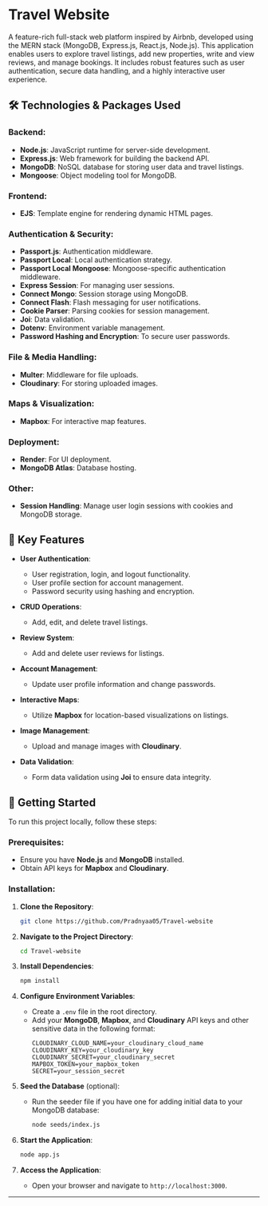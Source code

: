 # Travel Website

A feature-rich full-stack web platform inspired by Airbnb, developed using the MERN stack (MongoDB, Express.js, React.js, Node.js). This application enables users to explore travel listings, add new properties, write and view reviews, and manage bookings. It includes robust features such as user authentication, secure data handling, and a highly interactive user experience.

## 🛠️ Technologies & Packages Used

### Backend:
- **Node.js**: JavaScript runtime for server-side development.
- **Express.js**: Web framework for building the backend API.
- **MongoDB**: NoSQL database for storing user data and travel listings.
- **Mongoose**: Object modeling tool for MongoDB.
  
### Frontend:
- **EJS**: Template engine for rendering dynamic HTML pages.

### Authentication & Security:
- **Passport.js**: Authentication middleware.
- **Passport Local**: Local authentication strategy.
- **Passport Local Mongoose**: Mongoose-specific authentication middleware.
- **Express Session**: For managing user sessions.
- **Connect Mongo**: Session storage using MongoDB.
- **Connect Flash**: Flash messaging for user notifications.
- **Cookie Parser**: Parsing cookies for session management.
- **Joi**: Data validation.
- **Dotenv**: Environment variable management.
- **Password Hashing and Encryption**: To secure user passwords.

### File & Media Handling:
- **Multer**: Middleware for file uploads.
- **Cloudinary**: For storing uploaded images.

### Maps & Visualization:
- **Mapbox**: For interactive map features.

### Deployment:
- **Render**: For UI deployment.
- **MongoDB Atlas**: Database hosting.

### Other:
- **Session Handling**: Manage user login sessions with cookies and MongoDB storage.

## 🌟 Key Features

- **User Authentication**:
  - User registration, login, and logout functionality.
  - User profile section for account management.
  - Password security using hashing and encryption.
  
- **CRUD Operations**:
  - Add, edit, and delete travel listings.
  
- **Review System**:
  - Add and delete user reviews for listings.
  
- **Account Management**:
  - Update user profile information and change passwords.
  
- **Interactive Maps**:
  - Utilize **Mapbox** for location-based visualizations on listings.

- **Image Management**:
  - Upload and manage images with **Cloudinary**.

- **Data Validation**:
  - Form data validation using **Joi** to ensure data integrity.

## 🚀 Getting Started

To run this project locally, follow these steps:

### Prerequisites:
- Ensure you have **Node.js** and **MongoDB** installed.
- Obtain API keys for **Mapbox** and **Cloudinary**.
  
### Installation:

1. **Clone the Repository**:
   ```bash
   git clone https://github.com/Pradnyaa05/Travel-website
   ```

2. **Navigate to the Project Directory**:
   ```bash
   cd Travel-website
   ```

3. **Install Dependencies**:
   ```bash
   npm install
   ```

4. **Configure Environment Variables**:
   - Create a `.env` file in the root directory.
   - Add your **MongoDB**, **Mapbox**, and **Cloudinary** API keys and other sensitive data in the following format:
     ```
     CLOUDINARY_CLOUD_NAME=your_cloudinary_cloud_name
     CLOUDINARY_KEY=your_cloudinary_key
     CLOUDINARY_SECRET=your_cloudinary_secret
     MAPBOX_TOKEN=your_mapbox_token
     SECRET=your_session_secret
     ```

5. **Seed the Database** (optional):
   - Run the seeder file if you have one for adding initial data to your MongoDB database:
     ```bash
     node seeds/index.js
     ```

6. **Start the Application**:
   ```bash
   node app.js
   ```

7. **Access the Application**:
   - Open your browser and navigate to `http://localhost:3000`.

---
